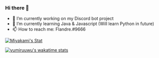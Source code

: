 ### Hi there 👋

- 🔭 I’m currently working on my Discord bot project
- 🌱 I’m currently learning Java & Javascript (Will learn Python in future)
- 📫 How to reach me: Flandre.#9666


[![Miyakami's Stat](https://github-readme-stats.vercel.app/api?username=yumiruuwu&theme=dark&show_icons=true&hide_border=true)](https://github.com/yumiruuwu)

[![yumiruuwu's wakatime stats](https://github-readme-stats.vercel.app/api/wakatime?username=yumiruuwu&theme=dark&hide_border=true&custom_title=Mykm's&nbsp;Coding&nbsp;Activity)](https://github.com/yumiruuwu)
